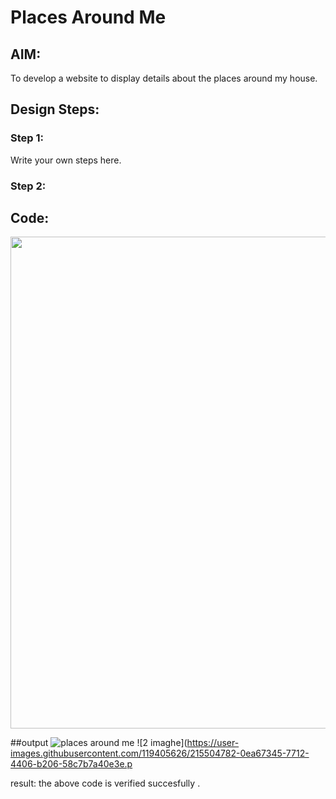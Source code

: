 # Places Around Me
## AIM:
To develop a website to display details about the places around my house.

## Design Steps:

### Step 1:
Write your own steps here.
### Step 2:

## Code:
<!DOCTYPE html>
<html lang="en">
<head>
    <meta charset="UTF-8">
    <meta http-equiv="X-UA-Compatible" content="IE=edge">
    <meta name="viewport" content="width=device-width, initial-scale=1.0">
    <title>Document</title>
</head>
<body>
    <img id="Image-Maps-Com-image-maps-2023-01-09-032419" src="https://app.image-maps.com/m/private/0/eraav957vgjvppdamn1jnu6ng4_sec.png" border="0" width="1268" height="787" orgWidth="1268" orgHeight="787" usemap="#image-maps-2023-01-09-032419" alt="" />
<map name="image-maps-2023-01-09-032419" id="ImageMapsCom-image-maps-2023-01-09-032419">
<area  alt="" title="Admin" href="/admin.html" shape="rect" coords="667,580,876,674" style="outline:none;" target="_self"     />
<area  alt="" title="CSE" href="/cse.html"  shape="rect" coords="881,415,1108,583" style="outline:none;" target="_self"     />
<area  alt="" title="SAIL" href="/sail.html" shape="rect" coords="884,192,1177,326" style="outline:none;" target="_self"     />
<area shape="rect" coords="1266,785,1268,787" alt="Image Map" style="outline:none;" title="Image Map" href="https://www.image-maps.com/" />
<area  alt="" title="EEE" href="/eee.html"  shape="poly" coords="560,209,505,175,463,326,529,328,528,325,533,297,540,272,536,265,476,251,539,264" style="outline:none;" target="_self"     />
<area  alt="" title="ECE" href="/ece.html" shape="poly" coords="477,426,537,416,605,522,548,559,509,499" style="outline:none;" target="_self"     />
</map>

</body>

##output
![places around me](https://user-images.githubusercontent.com/119405626/215504675-2ef53072-49a0-4f2e-9d9a-e206e4c0fdac.png)
![2 imaghe](https://user-images.githubusercontent.com/119405626/215504782-0ea67345-7712-4406-b206-58c7b7a40e3e.p

result:
the above code is verified succesfully .

